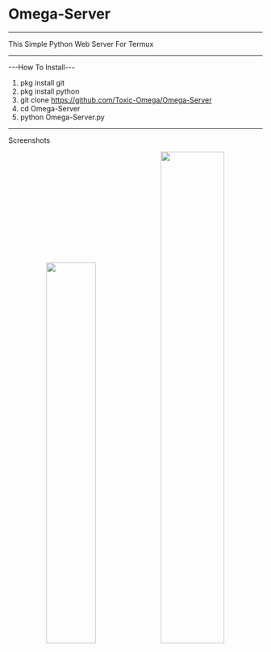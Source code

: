 # Omega-Server
_______________________________________________________________
This Simple Python Web Server For Termux
_______________________________________________________________
---How To Install---

1. pkg install git
2. pkg install python
3. git clone https://github.com/Toxic-Omega/Omega-Server
4. cd Omega-Server
5. python Omega-Server.py

_______________________________________________________________
Screenshots
<br>
<p align="center">
<img width="44%" src="https://github.com/Toxic-Omega/Omega-Server/blob/master/Screenshot/Screenshot_20200111-174812_Termux.jpg"/>
 <img width="50%" src="https://github.com/Toxic-Omega/Omega-Server/blob/master/Screenshot/Screenshot_20200111-175903_Chrome.jpg"/>
</p>
<br>
